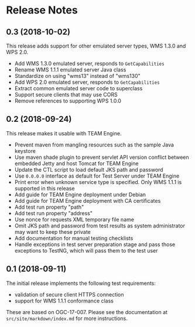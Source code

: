 
# Release Notes

## 0.3 (2018-10-02)

This release adds support for other emulated server types, WMS 1.3.0 and
WPS 2.0.

- Add WMS 1.3.0 emulated server, responds to `GetCapabilities`
- Rename WMS 1.1.1 emulated server Java class
- Standardize on using "wms13" instead of "wms130"
- Add WPS 2.0 emulated server, responds to `GetCapabilities`
- Extract common emulated server code to superclass
- Support secure clients that may use CORS
- Remove references to supporting WPS 1.0.0

## 0.2 (2018-09-24)

This release makes it usable with TEAM Engine.

- Prevent maven from mangling resources such as the sample Java keystore
- Use maven shade plugin to prevent servlet API version conflict between embedded Jetty and host Tomcat for TEAM Engine
- Update the CTL script to load default JKS path and password
- Use `0.0.0.0` interface as default for Test Server under TEAM Engine
- Print error when unknown service type is specified. Only WMS 1.1.1 is supported in this release
- Add guide for TEAM Engine deployment under Debian
- Add guide for TEAM Engine deployment with CA certificates
- Add test run property "path"
- Add test run property "address"
- Use nonce for requests XML temporary file name
- Omit JKS path and password from test results as system administrator may want to keep these private
- Add documentation for manual testing checklists
- Handle exceptions in test server preparation stage and pass those exceptions to TestNG, which will pass them to the test user

## 0.1 (2018-09-11)

The initial release implements the following test requirements:

- validation of secure client HTTPS connection
- support for WMS 1.1.1 conformance class

These are based on OGC-17-007. Please see the documentation at
`src/site/markdown/index.md` for more instructions.